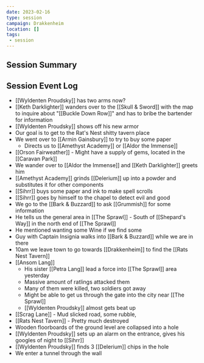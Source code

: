 ```yaml
---
date: 2023-02-16
type: session
campaign: Drakkenheim
location: []
tags:
 - session
---
```


## Session Summary

## Session Event Log

- [[Wyldenten Proudsky]] has two arms now?
- [[Keth Darklighter]] wanders over to the [[Skull & Sword]] with the map to inquire about "[[Buckle Down Row]]" and has to bribe the bartender for information
- [[Wyldenten Proudsky]] shows off his new armor
- Our goal is to get to the Rat's Nest shitty tavern place
- We went over to [[Armin Gainsbury]] to try to buy some paper
	- Directs us to [[Amethyst Academy]] or [[Aldor the Immense]]
- [[Orson Fairweather]] - Might have a supply of gems, located in the [[Caravan Park]]
- We wander over to [[Aldor the Immense]] and [[Keth Darklighter]] greets him
- [[Amethyst Academy]] grinds [[Delerium]] up into a powder and substitutes it for other components
- [[Sihrr]] buys some paper and ink to make spell scrolls
- [[Sihrr]] goes by himself to the chapel to detect evil and good
- We go to the [[Bark & Buzzard]] to ask [[Grummish]] for some information
- He tells us the general area in [[The Sprawl]]  - South of [[Shepard's Way]] in the north end of [[The Sprawl]]
- He mentioned wanting some Wine if we find some
- Guy with Captain Insignia walks into [[Bark & Buzzard]] while we are in there
- 10am we leave town to go towards [[Drakkenheim]] to find the [[Rats Nest Tavern]]
- [[Ansom Lang]]
	- His sister [[Petra Lang]] lead a force into [[The Sprawl]] area yesterday
	- Massive amount of ratlings attacked them
	- Many of them were killed, two soldiers got away
	- Might be able to get us through the gate into the city near [[The Sprawl]]
	- [[Wyldenten Proudsky]] almost gets beat up
- [[Scrag Lane]] - Mud slicked road, some rubble, 
- [[Rats Nest Tavern]] - Pretty much destroyed
- Wooden floorboards of the ground level are collapsed into a hole
- [[Wyldenten Proudsky]] sets up an alarm on the entrance, gives his googles of night to [[Sihrr]]
- [[Wyldenten Proudsky]] finds 3 [[Delerium]] chips in the hole
- We enter a tunnel through the wall
